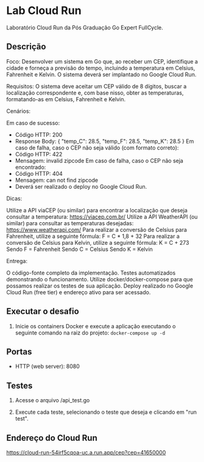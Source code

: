 # Lab Cloud Run

Laboratório Cloud Run da Pós Graduação Go Expert FullCycle.

## Descrição

Foco: Desenvolver um sistema em Go que, ao receber um CEP, identifique a cidade e forneça a previsão do tempo, incluindo a temperatura em Celsius, Fahrenheit e Kelvin. O sistema deverá ser implantado no Google Cloud Run.

Requisitos: O sistema deve aceitar um CEP válido de 8 dígitos, buscar a localização correspondente e, com base nisso, obter as temperaturas, formatando-as em Celsius, Fahrenheit e Kelvin.

Cenários:

Em caso de sucesso:
- Código HTTP: 200
- Response Body: { "temp_C": 28.5, "temp_F": 28.5, "temp_K": 28.5 }
Em caso de falha, caso o CEP não seja válido (com formato correto):
- Código HTTP: 422
- Mensagem: invalid zipcode
​​​Em caso de falha, caso o CEP não seja encontrado:
- Código HTTP: 404
- Mensagem: can not find zipcode
- Deverá ser realizado o deploy no Google Cloud Run.

Dicas:

Utilize a API viaCEP (ou similar) para encontrar a localização que deseja consultar a temperatura: https://viacep.com.br/
Utilize a API WeatherAPI (ou similar) para consultar as temperaturas desejadas: https://www.weatherapi.com/
Para realizar a conversão de Celsius para Fahrenheit, utilize a seguinte fórmula: F = C * 1,8 + 32
Para realizar a conversão de Celsius para Kelvin, utilize a seguinte fórmula: K = C + 273
Sendo F = Fahrenheit
Sendo C = Celsius
Sendo K = Kelvin

Entrega:

O código-fonte completo da implementação.
Testes automatizados demonstrando o funcionamento.
Utilize docker/docker-compose para que possamos realizar os testes de sua aplicação.
Deploy realizado no Google Cloud Run (free tier) e endereço ativo para ser acessado.

## Executar o desafio

1. Inicie os containers Docker e execute a aplicação executando o seguinte comando na raiz do projeto:
`docker-compose up -d`

## Portas

- HTTP (web server): 8080

## Testes

1. Acesse o arquivo /api_test.go

2. Execute cada teste, selecionando o teste que deseja e clicando em "run test".

## Endereço do Cloud Run
https://cloud-run-54irf5cqoa-uc.a.run.app/cep?cep=41650000